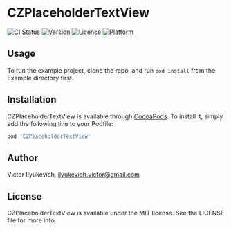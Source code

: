 # CZPlaceholderTextView

[![CI Status](http://img.shields.io/travis/CareZone/CZPlaceholderTextView.svg?style=flat)](https://travis-ci.org/CareZone/CZPlaceholderTextView)
[![Version](https://img.shields.io/cocoapods/v/CZPlaceholderTextView.svg?style=flat)](http://cocoapods.org/pods/CZPlaceholderTextView)
[![License](https://img.shields.io/cocoapods/l/CZPlaceholderTextView.svg?style=flat)](http://cocoapods.org/pods/CZPlaceholderTextView)
[![Platform](https://img.shields.io/cocoapods/p/CZPlaceholderTextView.svg?style=flat)](http://cocoapods.org/pods/CZPlaceholderTextView)

## Usage

To run the example project, clone the repo, and run `pod install` from the Example directory first.

## Installation

CZPlaceholderTextView is available through [CocoaPods](http://cocoapods.org). To install
it, simply add the following line to your Podfile:

```ruby
pod 'CZPlaceholderTextView'
```

## Author

Victor Ilyukevich, ilyukevich.victor@gmail.com

## License

CZPlaceholderTextView is available under the MIT license. See the LICENSE file for more info.
